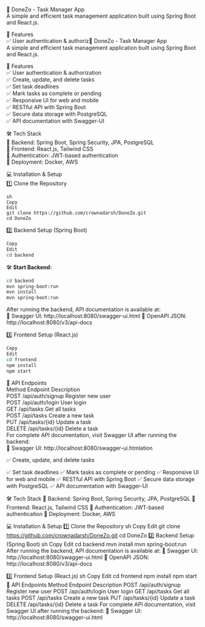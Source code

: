 📌 DoneZo - Task Manager App  
A simple and efficient task management application built using Spring Boot and React.js.  

🚀 Features  
✅ User authentication & authoriz📌 DoneZo - Task Manager App  
A simple and efficient task management application built using Spring Boot and React.js.  

🚀 Features  
✅ User authentication & authorization  
✅ Create, update, and delete tasks  
✅ Set task deadlines  
✅ Mark tasks as complete or pending  
✅ Responsive UI for web and mobile  
✅ RESTful API with Spring Boot  
✅ Secure data storage with PostgreSQL  
✅ API documentation with Swagger-UI  

🛠 Tech Stack  
🔹 Backend: Spring Boot, Spring Security, JPA, PostgreSQL  
🔹 Frontend: React.js, Tailwind CSS  
🔹 Authentication: JWT-based authentication  
🔹 Deployment: Docker, AWS  

💻 Installation & Setup  
1️⃣ Clone the Repository  
```
sh
Copy
Edit
git clone https://github.com/crownadarsh/DoneZo.git
cd DoneZo
```
2️⃣ Backend Setup (Spring Boot)  
```sh
Copy
Edit
cd backend
```
🛠️ **Start Backend:**
```sh
cd backend
mvn spring-boot:run
mvn install
mvn spring-boot:run
```
After running the backend, API documentation is available at:  
📌 Swagger UI: http://localhost:8080/swagger-ui.html
📌 OpenAPI JSON: http://localhost:8080/v3/api-docs

3️⃣ Frontend Setup (React.js)  
```sh
Copy
Edit
cd frontend
npm install
npm start
```
📜 API Endpoints  
Method	Endpoint	Description  
POST	/api/auth/signup	Register new user  
POST	/api/auth/login	User login  
GET	/api/tasks	Get all tasks  
POST	/api/tasks	Create a new task  
PUT	/api/tasks/{id}	Update a task  
DELETE	/api/tasks/{id}	Delete a task  
For complete API documentation, visit Swagger UI after running the backend:  
📌 Swagger UI: http://localhost:8080/swagger-ui.htmlation

✅ Create, update, and delete tasks

✅ Set task deadlines
✅ Mark tasks as complete or pending
✅ Responsive UI for web and mobile
✅ RESTful API with Spring Boot
✅ Secure data storage with PostgreSQL
✅ API documentation with Swagger-UI

🛠 Tech Stack
🔹 Backend: Spring Boot, Spring Security, JPA, PostgreSQL
🔹 Frontend: React.js, Tailwind CSS
🔹 Authentication: JWT-based authentication
🔹 Deployment: Docker, AWS

💻 Installation & Setup
1️⃣ Clone the Repository
sh
Copy
Edit
git clone https://github.com/crownadarsh/DoneZo.git
cd DoneZo
2️⃣ Backend Setup (Spring Boot)
sh
Copy
Edit
cd backend
mvn install
mvn spring-boot:run
After running the backend, API documentation is available at:
📌 Swagger UI: http://localhost:8080/swagger-ui.html
📌 OpenAPI JSON: http://localhost:8080/v3/api-docs

3️⃣ Frontend Setup (React.js)
sh
Copy
Edit
cd frontend
npm install
npm start
📜 API Endpoints
Method	Endpoint	Description
POST	/api/auth/signup	Register new user
POST	/api/auth/login	User login
GET	/api/tasks	Get all tasks
POST	/api/tasks	Create a new task
PUT	/api/tasks/{id}	Update a task
DELETE	/api/tasks/{id}	Delete a task
For complete API documentation, visit Swagger UI after running the backend:
📌 Swagger UI: http://localhost:8080/swagger-ui.html 

